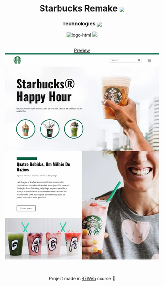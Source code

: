 <h1 align=center>Starbucks Remake <img src="https://cdn3.emoji.gg/emojis/6574_Starbucks.png" align=center width="50" /></h1>

<div align=center>
<h3 align=center>Technologies <img align=center width=20 src="https://cdn3.emoji.gg/emojis/8995-staff-icon.png"/></h3>
<img src="https://img.shields.io/badge/HTML5-E34F26?style=for-the-badge&logo=html5&logoColor=white" alt="logo-html">
<img src="https://img.shields.io/badge/CSS3-1572B6?style=for-the-badge&logo=css3&logoColor=white alt="logo-css">
</div>

<br />
<br />

<div align=center>
  <a href="https://starbucks-remake.vercel.app/">Preview</a>
</div>

<div align=center>
  <img src="Preview.png"/>
</div>

<br />
<br />
<br />

<div align=center>
  <footer align=center>Project made in <a href="https://b7web.com.br/fullstack/">B7Web</a> course 💙</footer>
</div>
